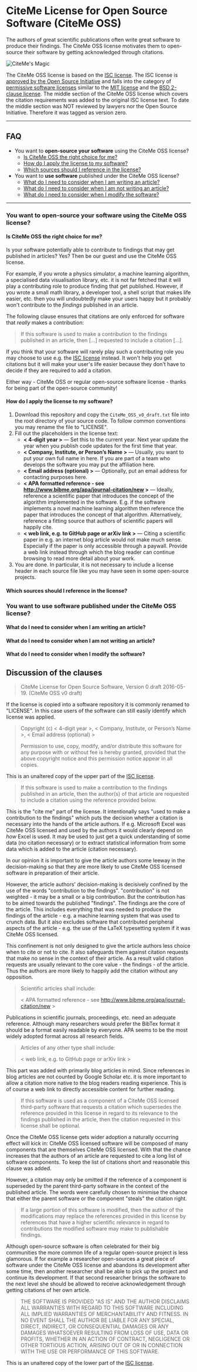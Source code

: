 # CiteMe License for Open Source Software (CiteMe OSS)

The authors of great scientific publications often write great software to produce their findings. The CiteMe OSS license motivates them to open-source their software by getting acknowledged through citations.

![CiteMe's Magic]()

The CiteMe OSS license is based on the [ISC license](https://opensource.org/licenses/ISC). The ISC license is [approved by the Open Source Initiative](https://opensource.org/approval) and falls into the category of [permissive software licenses](https://en.wikipedia.org/wiki/Permissive_free_software_licence) similar to the [MIT license](https://opensource.org/licenses/MIT) and the [BSD 2-clause license](https://opensource.org/licenses/BSD-2-Clause). The middle section of the CiteMe OSS license which covers the citation requirements was added to the original ISC license text. To date the middle section was NOT reviewed by lawyers nor the Open Source Initiative. Therefore it was tagged as version zero.

---

## FAQ

- You want to **open-source your software** using the CiteMe OSS license?
    - [Is CiteMe OSS the right choice for me?](#is-citeme-oss-the-right-choice-for-me)
    - [How do I apply the license to my software?](#how-do-i-apply-the-license-to-my-software)
    - [Which sources should I reference in the license?](#which-sources-should-i-reference-in-the-license)
- You want to **use software** published under the CiteMe OSS license?
    - [What do I need to consider when I am writing an article?](#what-do-i-need-to-consider-when-i-am-writing-an-article)
    - [What do I need to consider when I am not writing an article?](#what-do-i-need-to-consider-when-i-am-not-writing-an-article)
    - [What do I need to consider when I modify the software?](#what-do-i-need-to-consider-when-i-modify-the-software)

---

### You want to **open-source your software** using the CiteMe OSS license?

#### Is CiteMe OSS the right choice for me?

Is your software potentially able to contribute to findings that may get published in articles? Yes? Then be our guest and use the CiteMe OSS license.

For example, if you wrote a physics simulator, a machine learning algorithm, a specialised data visualisation library, etc. it is not far fetched that it will play a contributing role to produce finding that get published. However, if you wrote a small math library, a developer tool, a shell script that makes life easier, etc. then you will undoubtedly make your users happy but it probably won't contribute to the *findings* published in an article.

The following clause ensures that citations are only enforced for software that *really* makes a contribution:

> If this software is used to make a contribution to the findings published in an article, then [...] requested to include a citation [...].

If you think that your software will rarely play such a contributing role you may choose to use e.g. the [ISC license](https://opensource.org/licenses/ISC) instead. It won't help you get citations but it will make your user's life easier because they don't have to decide if they are required to add a citation.

Either way - CiteMe OSS or regular open-source software license - thanks for being part of the open-source community!

#### How do I apply the license to my software?

1. Download this repository and copy the `CiteMe_OSS_v0_draft.txt` file into the root directory of your source code. To follow common conventions you may rename the file to "LICENSE".
2. Fill out the placeholders in the license text:
    - **&lt; 4-digit year &gt;** &mdash; Set this to the current year. Next year update the year when you publish code updates for the first time that year.
    - **&lt; Company, Institute, or Person’s Name &gt;** &mdash; Usually, you want to put your own full name in here. If you are part of a team who develops the software you may put the affiliation here.
    - **&lt; Email address (optional) &gt;** &mdash; Optionally, put an email address for contacting purposes here.
    - **&lt; APA formatted reference - see http://www.bibme.org/apa/journal-citation/new &gt;** &mdash; Ideally, reference a scientific paper that introduces the concept of the algorithm implemented in the software. E.g. if the software implements a novel machine learning algorithm then reference the paper that introduces the concept of that algorithm. Alternatively, reference a fitting source that authors of scientific papers will happily cite.
    - **&lt; web link, e.g. to GitHub page or arXiv link &gt;** &mdash; Citing a scientific paper in e.g. an internet blog article would not make much sense. Especially if the paper is only accessible through a paywall. Provide a web link instead through which the blog reader can continue browsing to read more detail about your work.
3. You are done. In particular, it is not necessary to include a license header in each source file like you may have seen in some open-source projects.

#### Which sources should I reference in the license?

### You want to **use software** published under the CiteMe OSS license?

#### What do I need to consider when I am writing an article?

#### What do I need to consider when I am not writing an article?

#### What do I need to consider when I modify the software?

## Discussion of the clauses

> CiteMe License for Open Source Software, Version 0 draft 2016-05-19. (CiteMe OSS v0 draft)

If the license is copied into a software repository it is commonly renamed to "LICENSE". In this case users of the software can still easily identify which license was applied.

> Copyright (c) &lt; 4-digit year &gt;, &lt; Company, Institute, or Person’s Name &gt;, &lt; Email address (optional) &gt;
>
> Permission to use, copy, modify, and/or distribute this software for any purpose with or without fee is hereby granted, provided that the above copyright notice and this permission notice appear in all copies.

This is an unaltered copy of the upper part of the [ISC license](https://opensource.org/licenses/ISC).

> If this software is used to make a contribution to the findings published in an article, then the author(s) of that article are requested to include a citation using the reference provided below.

This is the "cite me" part of the license. It intentionally says "used to make a contribution to the findings" which puts the decision whether a citation is necessary into the hands of the article authors. If e.g. Microsoft Excel was CiteMe OSS licensed and used by the authors it would clearly depend on *how* Excel is used. It may be used to just get a quick understanding of some data (no citation necessary) or to extract statistical information from some data which is added to the article (citation necessary).

In our opinion it is important to give the article authors some leeway in the decision-making so that they are more likely to use CiteMe OSS licensed software in preparation of their article.

However, the article authors' decision-making is decisively confined by the use of the words "contribution to the findings". "contribution" is not weighted - it may be a small or a big contribution. But the contribution has to be aimed towards the published "findings". The findings are the core of the article. This includes everything that was needed to produce the findings of the article - e.g. a machine learning system that was used to crunch data. But it also excludes software that contributed peripheral aspects of the article - e.g. the use of the LaTeX typesetting system if it was CiteMe OSS licensed.

This confinement is not only designed to give the article authors less choice when to cite or not to cite. It also safeguards them against citation requests that make no sense in the context of their article. As a result valid citation requests are usually relevant to the core value - the findings - of the article. Thus the authors are more likely to happily add the citation without any opposition.

> Scientific articles shall include:
>
> &lt; APA formatted reference - see http://www.bibme.org/apa/journal-citation/new &gt;

Publications in scientific journals, proceedings, etc. need an adequate reference. Although many researchers would prefer the BibTex format it should be a format easily readable by everyone. APA seems to be the most widely adopted format across all research fields.

> Articles of any other type shall include:
>
> &lt; web link, e.g. to GitHub page or arXiv link &gt;

This part was added with primarily blog articles in mind. Since references in blog articles are not counted by Google Scholar etc. it is more important to allow a citation more native to the blog readers reading experience. This is of course a web link to directly accessible content for further reading.

> If this software is used as a component of a CiteMe OSS licensed third-party software that requests a citation which supersedes the reference provided in this license in regard to its relevance to the findings published in the article, then the citation requested in this license shall be optional.

Once the CiteMe OSS license gets wider adoption a naturally occurring effect will kick in: CiteMe OSS licensed software will be composed of many components that are themselves CiteMe OSS licensed. With that the chance increases that the authors of an article are requested to cite a long list of software components. To keep the list of citations short and reasonable this clause was added.

However, a citation may only be omitted if the reference of a component is superseded by the parent third-party software in the context of the published article. The words were carefully chosen to minimise the chance that either the parent software or the component "steals" the citation right.

> If a large portion of this software is modified, then the author of the modifications may replace the references provided in this license by references that have a higher scientific relevance in regard to contributions the modified software may make to publishable findings.

Although open-source software is often celebrated for their big communities the more common life of a regular open-source project is less glamorous. If for example a researcher open-sources a great piece of software under the CiteMe OSS license and abandons its development after some time, then another researcher shall be able to pick up the project and continue its development. If that second researcher brings the software to the next level she should be allowed to receive acknowledgement through getting citations of her own article.

> THE SOFTWARE IS PROVIDED "AS IS" AND THE AUTHOR DISCLAIMS ALL WARRANTIES WITH REGARD TO THIS SOFTWARE INCLUDING ALL IMPLIED WARRANTIES OF MERCHANTABILITY AND FITNESS. IN NO EVENT SHALL THE AUTHOR BE LIABLE FOR ANY SPECIAL, DIRECT, INDIRECT, OR CONSEQUENTIAL DAMAGES OR ANY DAMAGES WHATSOEVER RESULTING FROM LOSS OF USE, DATA OR PROFITS, WHETHER IN AN ACTION OF CONTRACT, NEGLIGENCE OR OTHER TORTIOUS ACTION, ARISING OUT OF OR IN CONNECTION WITH THE USE OR PERFORMANCE OF THIS SOFTWARE.

This is an unaltered copy of the lower part of the [ISC license](https://opensource.org/licenses/ISC).